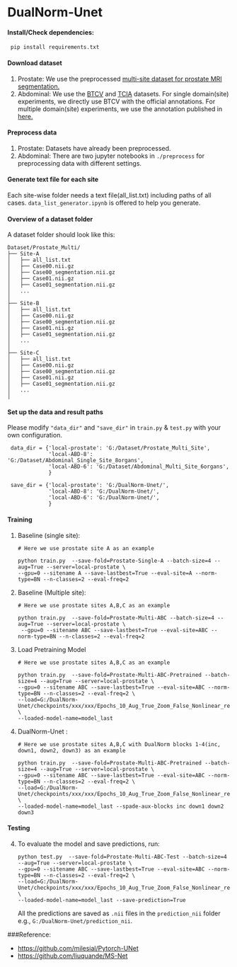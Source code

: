# DualNorm-Unet


#### Install/Check dependencies:
   ```shell
    pip install requirements.txt
   ```
   
#### Download dataset
1. Prostate: We use the preprocessed [multi-site dataset for prostate MRI segmentation.](https://liuquande.github.io/SAML/)
2. Abdominal: We use the [BTCV](https://www.synapse.org/#!Synapse:syn3193805/wiki/89480) and [TCIA](https://wiki.cancerimagingarchive.net/display/Public/Pancreas-CT) datasets. 
For single domain(site) experiments, we directly use BTCV with the official annotations.
For multiple domain(site) experiments, we use the annotation published in [here.](https://zenodo.org/record/1169361#.YFqGYK_0lm_)

#### Preprocess data
1. Prostate: Datasets have already been preprocessed.
2. Abdominal: There are two jupyter notebooks in `./preprocess` for preprocessing data with different settings.
#### Generate text file for each site
Each site-wise folder needs a text file(all_list.txt) including paths of all cases.
`data_list_generator.ipynb` is offered to help you generate.

#### Overview of a dataset folder
A dataset folder should look like this:

    Dataset/Prostate_Multi/
    ├── Site-A
    │   ├── all_list.txt
    │   ├── Case00.nii.gz
    │   ├── Case00_segmentation.nii.gz
    │   ├── Case01.nii.gz
    │   ├── Case01_segmentation.nii.gz
    │   ...
    │
    ├── Site-B
    │   ├── all_list.txt
    │   ├── Case00.nii.gz
    │   ├── Case00_segmentation.nii.gz
    │   ├── Case01.nii.gz
    │   ├── Case01_segmentation.nii.gz
    │   ...
    │
    ├── Site-C
    │   ├── all_list.txt
    │   ├── Case00.nii.gz
    │   ├── Case00_segmentation.nii.gz
    │   ├── Case01.nii.gz
    │   ├── Case01_segmentation.nii.gz
    │   ...
    │
#### Set up the data and result paths 
Please modify `"data_dir"` and `"save_dir"` in `train.py` & `test.py` with your own configuration.
   ```shell
    data_dir = {'local-prostate': 'G:/Dataset/Prostate_Multi_Site',
                'local-ABD-8': 'G:/Dataset/Abdominal_Single_Site_8organs',
                'local-ABD-6': 'G:/Dataset/Abdominal_Multi_Site_6organs',
                }

    save_dir = {'local-prostate': 'G:/DualNorm-Unet/',
                'local-ABD-8': 'G:/DualNorm-Unet/',
                'local-ABD-6': 'G:/DualNorm-Unet/',
                }
   ```

#### Training
1. Baseline (single site): 
    
   ```shell
   # Here we use prostate site A as an example
   
   python train.py  --save-fold=Prostate-Single-A --batch-size=4 --aug=True --server=local-prostate \
   --gpu=0 --sitename A --save-lastbest=True --eval-site=A --norm-type=BN --n-classes=2 --eval-freq=2 
   ```
2. Baseline (Multiple site): 
    
   ```shell
   # Here we use prostate sites A,B,C as an example
   
   python train.py  --save-fold=Prostate-Multi-ABC --batch-size=4 --aug=True --server=local-prostate \
    --gpu=0 --sitename ABC --save-lastbest=True --eval-site=ABC --norm-type=BN --n-classes=2 --eval-freq=2 
   ```
3. Load Pretraining Model
   ```shell
   # Here we use prostate sites A,B,C as an example
   
   python train.py  --save-fold=Prostate-Multi-ABC-Pretrained --batch-size=4 --aug=True --server=local-prostate \
   --gpu=0 --sitename ABC --save-lastbest=True --eval-site=ABC --norm-type=BN --n-classes=2 --eval-freq=2 \
   --load=G:/DualNorm-Unet/checkpoints/xxx/xxx/Epochs_10_Aug_True_Zoom_False_Nonlinear_relu_Norm_BN \
   --loaded-model-name=model_last
   ```
3. DualNorm-Unet : 
    
   ```shell
   # Here we use prostate sites A,B,C with DualNorm blocks 1-4(inc, down1, down2, down3) as an example
   
   python train.py  --save-fold=Prostate-Multi-ABC-Pretrained --batch-size=4 --aug=True --server=local-prostate \
   --gpu=0 --sitename ABC --save-lastbest=True --eval-site=ABC --norm-type=BN --n-classes=2 --eval-freq=2 \
   --load=G:/DualNorm-Unet/checkpoints/xxx/xxx/Epochs_10_Aug_True_Zoom_False_Nonlinear_relu_Norm_BN \
   --loaded-model-name=model_last --spade-aux-blocks inc down1 down2 down3
   ```
   
#### Testing
4. To evaluate the model and save predictions, run:
   ```shell
   python test.py  --save-fold=Prostate-Multi-ABC-Test --batch-size=4 --aug=True --server=local-prostate \
   --gpu=0 --sitename ABC --save-lastbest=True --eval-site=ABC --norm-type=BN --n-classes=2 --eval-freq=2 \
   --load=G:/DualNorm-Unet/checkpoints/xxx/xxx/Epochs_10_Aug_True_Zoom_False_Nonlinear_relu_Norm_BN \
   --loaded-model-name=model_last --save-prediction=True
   ```
   All the predictions are saved as `.nii` files in the `prediction_nii` folder e.g., `G:/DualNorm-Unet/prediction_nii`.
   
 
 ###Reference:
- https://github.com/milesial/Pytorch-UNet
- https://github.com/liuquande/MS-Net
 